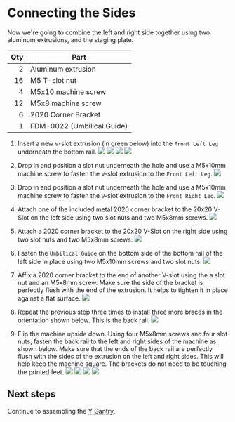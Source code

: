 # Connecting the Sides

Now we're going to combine the left and right side together using two aluminum extrusions, and the staging plate.

| Qty | Part                       |
|----:|----------------------------|
|   2 | Aluminum extrusion         |
|  16 | M5 T-slot nut              |
|   4 | M5x10 machine screw        |
|  12 | M5x8 machine screw         |
|   6 | 2020 Corner Bracket        |
|   1 | FDM-0022 (Umbilical Guide) |

1. Insert a new v-slot extrusion (in green below) into the `Front Left Leg` underneath the bottom rail.
  ![](images/Connecting-The-Sides-Step-1.png)
  ![](images/Connecting-The-Sides-Step-1-2.png)
  ![](images/Connecting-The-Sides-Step-1-3.png)
  ![](images/v_slot_into_frame.png)

1. Drop in and position a slot nut underneath the hole and use a M5x10mm machine screw to fasten the v-slot extrusion to the `Front Left Leg`.
  ![](images/Connecting-The-Sides-Step-2.png)

1. Drop in and position a slot nut underneath the hole and use a M5x10mm machine screw to fasten the v-slot extrusion to the `Front Right Leg`.
  ![](images/Connecting-The-Sides-Step-3.png)

1. Attach one of the included metal 2020 corner bracket to the 20x20 V-Slot on the left side using two slot nuts and two M5x8mm screws.
  ![](images/Connecting-The-Sides-Step-4.png)

1. Attach a 2020 corner bracket to the 20x20 V-Slot on the right side using two slot nuts and two M5x8mm screws.
  ![](images/Connecting-The-Sides-Step-5.png)

1. Fasten the `Umbilical Guide` on the bottom side of the bottom rail of the left side in place using two M5x10mm screws and two slot nuts.
  ![](images/Connecting-The-Sides-Step-6.png)

1. Affix a 2020 corner bracket to the end of another V-slot using the a slot nut and an M5x8mm screw. Make sure the side of the bracket is perfectly flush with the end of the extrusion. It helps to tighten it in place against a flat surface.
  ![](images/Connecting-The-Sides-Step-7.png)

1. Repeat the previous step three times to install three more braces in the orientation shown below. This is the back rail.
  ![](images/Connecting-The-Sides-Step-8.png)

1. Flip the machine upside down. Using four M5x8mm screws and four slot nuts, fasten the back rail to the left and right sides of the machine as shown below. Make sure that the ends of the back rail are perfectly flush with the sides of the extrusion on the left and right sides. This will help keep the machine square. The brackets do not need to be touching the printed feet.
  ![](images/Connecting-The-Sides-Step-9.png)
  ![](images/Connecting-The-Sides-Step-9-2.png)
  ![](images/Connecting-The-Sides-Step-9-3.png)
  ![](images/Connecting-The-Sides-Step-9-4.png)

## Next steps

Continue to assembling the [Y Gantry](../6-y-gantry-assembly/index.md).